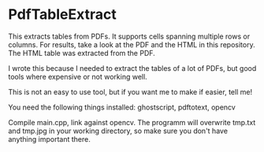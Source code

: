 PdfTableExtract
===============

This extracts tables from PDFs. It supports cells spanning multiple rows or columns. For results, take a look at the PDF and the HTML in this repository. The HTML table was extracted from the PDF. 

I wrote this because I needed to extract the tables of a lot of PDFs, but good tools where expensive or not working well.

This is not an easy to use tool, but if you want me to make if easier, tell me!

You need the following things installed: ghostscript, pdftotext, opencv

Compile main.cpp, link against opencv. The programm will overwrite tmp.txt and tmp.jpg in your working directory, so make sure you don't have anything important there.

